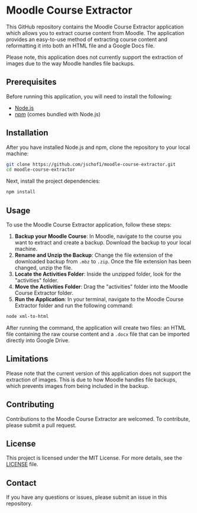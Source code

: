 # Moodle Course Extractor

This GitHub repository contains the Moodle Course Extractor application which allows you to extract course content from Moodle. The application provides an easy-to-use method of extracting course content and reformatting it into both an HTML file and a Google Docs file.

Please note, this application does not currently support the extraction of images due to the way Moodle handles file backups.

## Prerequisites

Before running this application, you will need to install the following:

- [Node.js](https://nodejs.org/en/download/)
- [npm](https://www.npmjs.com/get-npm) (comes bundled with Node.js)

## Installation

After you have installed Node.js and npm, clone the repository to your local machine:

```bash
git clone https://github.com/jschof1/moodle-course-extractor.git
cd moodle-course-extractor
```

Next, install the project dependencies:

```bash
npm install
```

## Usage

To use the Moodle Course Extractor application, follow these steps:

1. **Backup your Moodle Course**: In Moodle, navigate to the course you want to extract and create a backup. Download the backup to your local machine.
2. **Rename and Unzip the Backup**: Change the file extension of the downloaded backup from `.mbz` to `.zip`. Once the file extension has been changed, unzip the file.
3. **Locate the Activities Folder**: Inside the unzipped folder, look for the "activities" folder.
4. **Move the Activities Folder**: Drag the "activities" folder into the Moodle Course Extractor folder.
5. **Run the Application**: In your terminal, navigate to the Moodle Course Extractor folder and run the following command:

```bash
node xml-to-html
```

After running the command, the application will create two files: an HTML file containing the raw course content and a `.docx` file that can be imported directly into Google Drive.

## Limitations

Please note that the current version of this application does not support the extraction of images. This is due to how Moodle handles file backups, which prevents images from being included in the backup.

## Contributing

Contributions to the Moodle Course Extractor are welcomed. To contribute, please submit a pull request.

## License

This project is licensed under the MIT License. For more details, see the [LICENSE](./LICENSE) file.

## Contact

If you have any questions or issues, please submit an issue in this repository.
